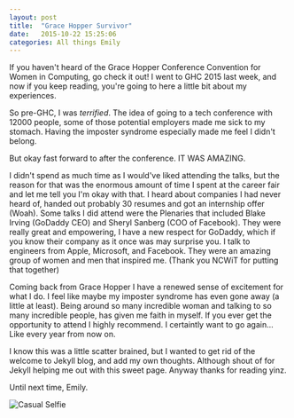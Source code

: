 ```yaml
---
layout: post
title:  "Grace Hopper Survivor"
date:   2015-10-22 15:25:06
categories: All things Emily
---
```


If you haven't heard of the Grace Hopper Conference Convention for Women in Computing, go check it out! I went to GHC 2015 last week, and now if you keep reading, you're going to here a little bit about my experiences.

So pre-GHC, I was _terrified_. The idea of going to a tech conference with 12000 people, some of those potential employers made me sick to my stomach. Having the imposter syndrome especially made me feel I didn't belong.

But okay fast forward to after the conference. IT WAS AMAZING.

I didn't spend as much time as I would've liked attending the talks, but the reason for that was the enormous amount of time I spent at the career fair and let me tell you I'm okay with that. I heard about companies I had never heard of, handed out probably 30 resumes and got an internship offer (Woah). Some talks I did attend were the Plenaries that included Blake Irving (GoDaddy CEO) and Sheryl Sanberg (COO of Facebook). They were really great and empowering, I have a new respect for GoDaddy, which if you know their company as it once was may surprise you. I talk to engineers from Apple, Microsoft, and Facebook. They were an amazing group of women and men that inspired me. (Thank you NCWiT for putting that together)

Coming back from Grace Hopper I have a renewed sense of excitement for what I do. I feel like maybe my imposter syndrome has even gone away (a little at least). Being around so many incredible woman and talking to so many incredible people, has given me faith in myself. If you ever get the opportunity to attend I highly recommend. I certaintly want to go again... Like every year from now on.

I know this was a little scatter brained, but I wanted to get rid of the welcome to Jekyll blog, and add my own thoughts. Although shout of for Jekyll helping me out with this sweet page. Anyway thanks for reading yinz.

Until next time, Emily.

![Casual Selfie](/Users/EmilyPepke/Documents/IMG_7632.png)
